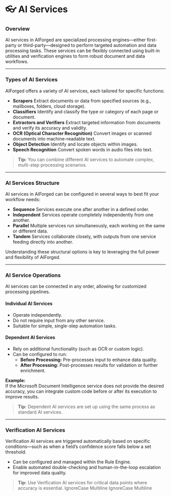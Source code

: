 # 👓 AI Services

### Overview

AI services in AIForged are specialized processing engines—either first-party or third-party—designed to perform targeted automation and data processing tasks. These services can be flexibly connected using built-in utilities and verification engines to form robust document and data workflows.

***

### Types of AI Services

AIForged offers a variety of AI services, each tailored for specific functions:

* **Scrapers**
  Extract documents or data from specified sources (e.g., mailboxes, folders, cloud storage).
* **Classifiers**
  Identify and classify the type or category of each page or document.
* **Extractors and Verifiers**
  Extract targeted information from documents and verify its accuracy and validity.
* **OCR (Optical Character Recognition)**
  Convert images or scanned documents into machine-readable text.
* **Object Detection**
  Identify and locate objects within images.
* **Speech Recognition**
  Convert spoken words in audio files into text.

> **Tip:** You can combine different AI services to automate complex, multi-step processing scenarios.

***

### AI Services Structure

AI services in AIForged can be configured in several ways to best fit your workflow needs:

* **Sequence**
  Services execute one after another in a defined order.
* **Independent**
  Services operate completely independently from one another.
* **Parallel**
  Multiple services run simultaneously, each working on the same or different data.
* **Tandem**
  Services collaborate closely, with outputs from one service feeding directly into another.

Understanding these structural options is key to leveraging the full power and flexibility of AIForged.

***

### AI Service Operations

AI services can be connected in any order, allowing for customized processing pipelines.

#### Individual AI Services

* Operate independently.
* Do not require input from any other service.
* Suitable for simple, single-step automation tasks.

#### Dependent AI Services

* Rely on additional functionality (such as OCR or custom logic).
* Can be configured to run:
  * **Before Processing:** Pre-processes input to enhance data quality.
  * **After Processing:** Post-processes results for validation or further enrichment.

**Example:**\
If the Microsoft Document Intelligence service does not provide the desired accuracy, you can integrate custom code before or after its execution to improve results.

> **Tip:** Dependent AI services are set up using the same process as standard AI services.

***

### Verification AI Services

Verification AI services are triggered automatically based on specific conditions—such as when a field’s confidence score falls below a set threshold.

* Can be configured and managed within the Rule Engine.
* Enable automated double-checking and human-in-the-loop escalation for improved data quality.

> **Tip:** Use Verification AI services for critical data points where accuracy is essential.
 IgnoreCase Multiline IgnoreCase Multiline

